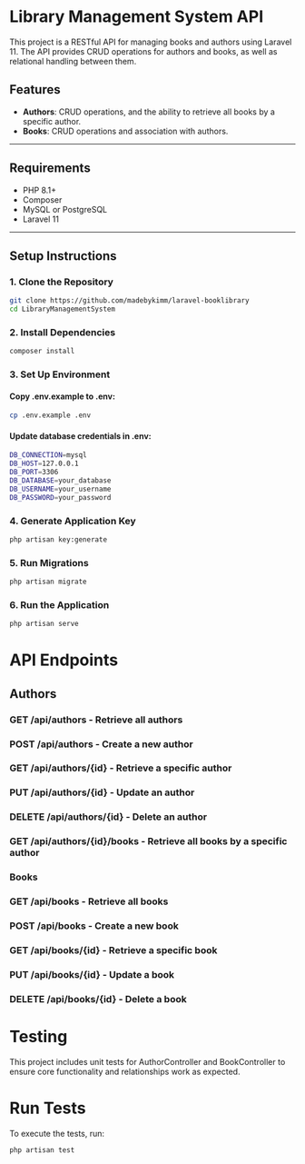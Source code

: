 # Library Management System API

This project is a RESTful API for managing books and authors using Laravel 11. The API provides CRUD operations for authors and books, as well as relational handling between them.

## Features
- **Authors**: CRUD operations, and the ability to retrieve all books by a specific author.
- **Books**: CRUD operations and association with authors.

---

## Requirements
- PHP 8.1+
- Composer
- MySQL or PostgreSQL
- Laravel 11

---

## Setup Instructions

### 1. Clone the Repository
```bash
git clone https://github.com/madebykimm/laravel-booklibrary
cd LibraryManagementSystem
```

### 2. Install Dependencies

```bash
composer install
```

### 3. Set Up Environment
#### Copy .env.example to .env:

```bash
cp .env.example .env

```
#### Update database credentials in .env:

```bash
DB_CONNECTION=mysql
DB_HOST=127.0.0.1
DB_PORT=3306
DB_DATABASE=your_database
DB_USERNAME=your_username
DB_PASSWORD=your_password
```

### 4. Generate Application Key
```bash
php artisan key:generate

```

### 5. Run Migrations
```bash
php artisan migrate

```

### 6. Run the Application
```bash
php artisan serve

```


# API Endpoints

## Authors
### GET /api/authors - Retrieve all authors
### POST /api/authors - Create a new author
### GET /api/authors/{id} - Retrieve a specific author
### PUT /api/authors/{id} - Update an author
### DELETE /api/authors/{id} - Delete an author
### GET /api/authors/{id}/books - Retrieve all books by a specific author

### Books
### GET /api/books - Retrieve all books
### POST /api/books - Create a new book
### GET /api/books/{id} - Retrieve a specific book
### PUT /api/books/{id} - Update a book
### DELETE /api/books/{id} - Delete a book


# Testing
This project includes unit tests for AuthorController and BookController to ensure core functionality and relationships work as expected.

# Run Tests
To execute the tests, run:
```bash
php artisan test
```
